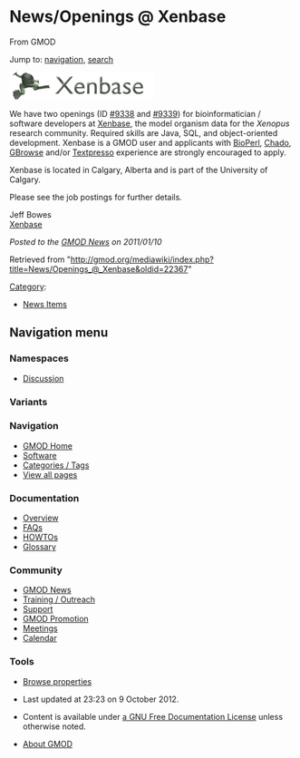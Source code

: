 









<span id="top"></span>







# <span dir="auto">News/Openings @ Xenbase</span>





From GMOD









Jump to: [navigation](#mw-navigation), [search](#p-search)







<a href="http://xenbase.org" rel="nofollow" title="Xenbase"><img
src="https://raw.githubusercontent.com/GMOD/gmod.github.io/main/mediawiki/images/8/88/XenbaseLogo.png" width="256"
height="48" alt="Xenbase" /></a>



We have two openings (ID <a
href="http://careers.peopleclick.com/careerscp/client_uofc/external/gateway.do?functionName=viewFromLink&amp;jobPostId=10725&amp;localeCode=en-us"
class="external text" rel="nofollow">#9338</a> and <a
href="http://careers.peopleclick.com/careerscp/client_uofc/external/gateway.do?functionName=viewFromLink&amp;jobPostId=10724&amp;localeCode=en-us"
class="external text" rel="nofollow">#9339</a>) for bioinformatician /
software developers at
<a href="http://xenbase.org" class="external text"
rel="nofollow">Xenbase</a>, the model organism data for the *Xenopus*
research community. Required skills are Java, SQL, and object-oriented
development. Xenbase is a GMOD user and applicants with
[BioPerl](../BioPerl "BioPerl"),
<a href="../Chado" class="mw-redirect" title="Chado">Chado</a>,
[GBrowse](../GBrowse.1 "GBrowse") and/or
[Textpresso](../Textpresso "Textpresso") experience are strongly
encouraged to apply.

Xenbase is located in Calgary, Alberta and is part of the University of
Calgary.

Please see the job postings for further details.

Jeff Bowes  
<a href="http://xenbase.org" class="external text"
rel="nofollow">Xenbase</a>

  



*Posted to the [GMOD News](../GMOD_News "GMOD News") on 2011/01/10*







Retrieved from
"<http://gmod.org/mediawiki/index.php?title=News/Openings_@_Xenbase&oldid=22367>"







[Category](../Special%3ACategories "Special%3ACategories"):

- [News Items](../Category%3ANews_Items "Category%3ANews Items")















## Navigation menu









### Namespaces


- <span id="ca-talk"><a
  href="http://gmod.org/mediawiki/index.php?title=Talk:News/Openings_@_Xenbase&amp;action=edit&amp;redlink=1"
  accesskey="t"
  title="Discussion about the content page [t]">Discussion</a></span>





### 

### Variants[](#)























<a href="../Main_Page"
style="background-image: url(../../images/GMOD-cogs.png);"
title="Visit the main page"></a>





### Navigation



- <span id="n-GMOD-Home">[GMOD Home](../Main_Page)</span>
- <span id="n-Software">[Software](../GMOD_Components)</span>
- <span id="n-Categories-.2F-Tags">[Categories /
  Tags](../Categories)</span>
- <span id="n-View-all-pages">[View all
  pages](../Special:AllPages)</span>







### Documentation



- <span id="n-Overview">[Overview](../Overview)</span>
- <span id="n-FAQs">[FAQs](../Category%3AFAQ)</span>
- <span id="n-HOWTOs">[HOWTOs](../Category%3AHOWTO)</span>
- <span id="n-Glossary">[Glossary](../Glossary)</span>







### Community



- <span id="n-GMOD-News">[GMOD News](../GMOD_News)</span>
- <span id="n-Training-.2F-Outreach">[Training /
  Outreach](../Training_and_Outreach)</span>
- <span id="n-Support">[Support](../Support)</span>
- <span id="n-GMOD-Promotion">[GMOD Promotion](../GMOD_Promotion)</span>
- <span id="n-Meetings">[Meetings](../Meetings)</span>
- <span id="n-Calendar">[Calendar](../Calendar)</span>







### Tools




- <span id="t-smwbrowselink"><a href="../Special%3ABrowse/News-2FOpenings_@_Xenbase"
  rel="smw-browse">Browse properties</a></span>












- <span id="footer-info-lastmod">Last updated at 23:23 on 9 October
  2012.</span>
<!-- - <span id="footer-info-viewcount">9,751 page views.</span> -->
- <span id="footer-info-copyright">Content is available under
  <a href="http://www.gnu.org/licenses/fdl-1.3.html" class="external"
  rel="nofollow">a GNU Free Documentation License</a> unless otherwise
  noted.</span>

<!-- -->

- <span id="footer-places-about">[About
  GMOD](../GMOD%3AAbout "GMOD%3AAbout")</span>

<!-- -->








